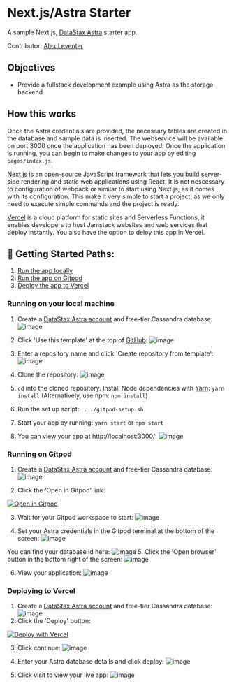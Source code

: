 # Next.js/Astra Starter
A sample Next.js, [DataStax Astra](https://astra.datastax.com/register) starter app.

Contributor: [Alex Leventer](https://github.com/alexleventer)

## Objectives
* Provide a fullstack development example using Astra as the storage backend

## How this works
Once the Astra credentials are provided, the necessary tables are created in the database and sample data is inserted. The webservice will be available on port 3000 once the application has been deployed. Once the application is running, you can begin to make changes to your app by editing `pages/index.js`.

[Next.js](https://nextjs.org/) is an open-source JavaScript framework that lets you build server-side rendering and static web applications using React. It is not nescessary to configuration of webpack or similar to start using Next.js, as it comes with its configuration. This make it very simple to start a project, as we only need to execute simple commands and the project is ready.

[Vercel](https://vercel.com/) is a cloud platform for static sites and Serverless Functions, it enables developers to host Jamstack websites and web services that deploy instantly. You also have the option to deloy this app in Vercel.


## 🚀 Getting Started Paths:
1. [Run the app locally](#running-on-your-local-machine)
2. [Run the app on Gitpod](#running-on-gitpod)
3. [Deploy the app to Vercel](#deploying-to-vercel)

### Running on your local machine
1. Create a [DataStax Astra account](https://astra.datastax.com/register) and free-tier Cassandra database:
![image](https://user-images.githubusercontent.com/3254549/89589429-76042380-d7fa-11ea-917a-9bb1b1f11203.png)

2. Click 'Use this template' at the top of [GitHub](https://github.com/DataStax-Examples/astra-next.js-starter):
![image](https://user-images.githubusercontent.com/3254549/89589520-9af89680-d7fa-11ea-9df2-38ded5884927.png)

3. Enter a repository name and click 'Create repository from template':
![image](https://user-images.githubusercontent.com/3254549/89589574-b794ce80-d7fa-11ea-9c0e-4c7168501441.png)

4. Clone the repository:
![image](https://user-images.githubusercontent.com/3254549/89589607-cb403500-d7fa-11ea-98a7-8cbf66f02639.png)

5. `cd` into the cloned repository. Install Node dependencies with [Yarn](https://yarnpkg.com/): `yarn install` (Alternatively, use npm: `npm install`)
6. Run the set up script: ` . ./gitpod-setup.sh`
7. Start your app by running: `yarn start` or `npm start`
8. You can view your app at  http://localhost:3000/:
![image](https://user-images.githubusercontent.com/3254549/89589853-6b965980-d7fb-11ea-80ff-62dfe4b31ddb.png)

### Running on Gitpod
1. Create a [DataStax Astra account](https://astra.datastax.com/register) and free-tier Cassandra database:
![image](https://user-images.githubusercontent.com/3254549/89589429-76042380-d7fa-11ea-917a-9bb1b1f11203.png)

2. Click the 'Open in Gitpod' link:

[![Open in Gitpod](https://gitpod.io/button/open-in-gitpod.svg)](https://dtsx.io/2YtXWVU)

3. Wait for your Gitpod workspace to start:
![image](https://user-images.githubusercontent.com/3254549/89589934-a5676000-d7fb-11ea-9690-36b876bbdb86.png)

4. Set your Astra credentials in the Gitpod terminal at the bottom of the screen:
![image](https://user-images.githubusercontent.com/3254549/89589982-c3cd5b80-d7fb-11ea-945f-a2413c456bb3.png)

You can find your database id here:
![image](https://user-images.githubusercontent.com/3254549/88744238-a1508980-d0fb-11ea-83fc-6efc6b370780.png)
5. Click the 'Open browser' button in the bottom right of the screen:
![image](https://user-images.githubusercontent.com/3254549/89590054-e6f80b00-d7fb-11ea-8a26-de2a019db71f.png)

6. View your application:
![image](https://user-images.githubusercontent.com/3254549/89590110-ff682580-d7fb-11ea-8e3a-47e3b552fc19.png)

### Deploying to Vercel
1. Create a [DataStax Astra account](https://astra.datastax.com/register) and free-tier Cassandra database:
![image](https://user-images.githubusercontent.com/3254549/89589429-76042380-d7fa-11ea-917a-9bb1b1f11203.png)
2. Click the 'Deploy' button:

[![Deploy with Vercel](https://vercel.com/button)](https://dtsx.io/3aUg00p)

3. Click continue:
![image](https://user-images.githubusercontent.com/3254549/89590194-232b6b80-d7fc-11ea-8dba-076b1a791a3e.png)

4. Enter your Astra database details and click deploy:
![image](https://user-images.githubusercontent.com/3254549/89590278-553ccd80-d7fc-11ea-91b1-6d61c2aae20f.png)

5. Click visit to view your live app:
![image](https://user-images.githubusercontent.com/3254549/89590361-9208c480-d7fc-11ea-9692-92fc3e71b1ad.png)

